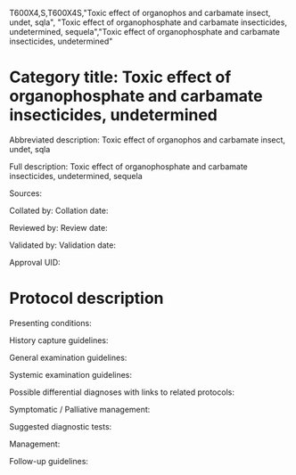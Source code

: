 T600X4,S,T600X4S,"Toxic effect of organophos and carbamate insect, undet, sqla", "Toxic effect of organophosphate and carbamate insecticides, undetermined, sequela","Toxic effect of organophosphate and carbamate insecticides, undetermined"
# Category title: Toxic effect of organophosphate and carbamate insecticides, undetermined

Abbreviated description: Toxic effect of organophos and carbamate insect, undet, sqla

Full description: Toxic effect of organophosphate and carbamate insecticides, undetermined, sequela

Sources:

Collated by:
Collation date:

Reviewed by:
Review date:

Validated by:
Validation date:

Approval UID:

# Protocol description

Presenting conditions:

History capture guidelines:

General examination guidelines:

Systemic examination guidelines:

Possible differential diagnoses with links to related protocols:

Symptomatic / Palliative management:

Suggested diagnostic tests:

Management:

Follow-up guidelines:
